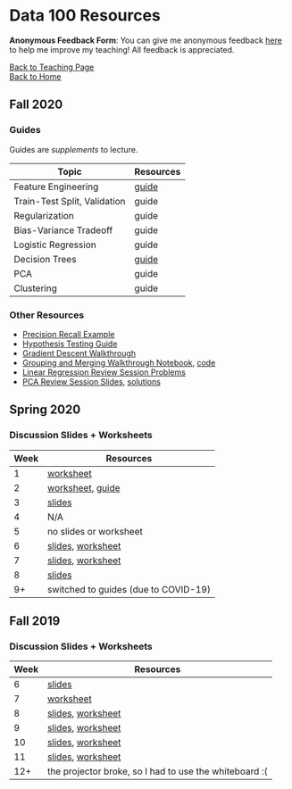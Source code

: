 # Data 100 Resources

**Anonymous Feedback Form**: You can give me anonymous feedback <a href="https://tinyurl.com/raguvirTAfeedback" target="_blank">here</a> to help me improve my teaching! All feedback is appreciated.

<a href="../">Back to Teaching Page</a>
<br>
<a href="../../">Back to Home</a>

## Fall 2020

### Guides

Guides are *supplements* to lecture.

| Topic | Resources |
| ----- | --------- |
| Feature Engineering | <a href="https://hackmd.io/@rkunani/feature-engineering" target="_blank">guide</a> |
| Train-Test Split, Validation | guide |
| Regularization | guide |
| Bias-Variance Tradeoff | guide |
| Logistic Regression | guide |
| Decision Trees | <a href="https://hackmd.io/@rkunani/decision-tree" target="_blank">guide</a> |
| PCA | guide |
| Clustering | guide |

### Other Resources

- <a href="./resources/other/precision-recall.pdf" target="_blank">Precision Recall Example</a>
- <a href="https://hackmd.io/@rkunani/hypothesis-testing" target="_blank">Hypothesis Testing Guide</a>
- <a href="./resources/other/gradient_descent_walkthrough.pdf" target="_blank">Gradient Descent Walkthrough</a>
- <a href="./resources/other/group_merge_walkthrough.html" target="_blank">Grouping and Merging Walkthrough Notebook</a>, <a href="./resources/other/group_merge_walkthrough.ipynb" download>code</a>
- <a href="./resources/other/linear_regression_review.pdf" target="_blank">Linear Regression Review Session Problems</a>
- <a href="./resources/other/pca_review.pdf" target="_blank">PCA Review Session Slides</a>, <a href="./resources/other/pca_review_solutions.pdf" target="_blank">solutions</a>


## Spring 2020

### Discussion Slides + Worksheets

| Week | Resources |
| ---- | --------- |
| 1 | <a href="./resources/worksheets/disc01.pdf" target="_blank">worksheet</a> |
| 2 | <a href="./resources/worksheets/disc02.pdf" target="_blank">worksheet</a>, <a href="https://hackmd.io/@rkunani/SybBko1zI" target="_blank">guide</a> |
| 3 | <a href="./resources/slides/disc03.pdf" target="_blank">slides</a> |
| 4 | N/A |
| 5 | no slides or worksheet |
| 6 | <a href="./resources/slides/modeling.pdf" target="_blank">slides</a>, <a href="./resources/worksheets/disc06.pdf" target="_blank">worksheet</a> |
| 7 | <a href="./resources/slides/gradient_descent.pdf" target="_blank">slides</a>, <a href="./resources/worksheets/disc07.pdf" target="_blank">worksheet</a> |
| 8 | <a href="./resources/slides/linear_regression.pdf" target="_blank">slides</a> |
| 9+ | switched to guides (due to COVID-19) |


## Fall 2019

### Discussion Slides + Worksheets

| Week | Resources |
| ----- | --------- |
| 6 | <a href="./resources/slides/fa19/pca.pdf" target="_blank">slides</a> |
| 7 | <a href="./resources/worksheets/fa19/disc07.pdf" target="_blank">worksheet</a> |
| 8 | <a href="./resources/slides/fa19/fa19disc08.pdf" target="_blank">slides</a>, <a href="./resources/worksheets/fa19/disc08.pdf" target="_blank">worksheet</a> |
| 9 | <a href="./resources/slides/fa19/linear_regression.pdf" target="_blank">slides</a>, <a href="./resources/worksheets/fa19/disc09.pdf" target="_blank">worksheet</a> |
| 10 | <a href="./resources/slides/fa19/fa19disc10.pdf" target="_blank">slides</a>, <a href="./resources/worksheets/fa19/disc10.pdf" target="_blank">worksheet</a> |
| 11 | <a href="./resources/slides/fa19/logistic_regression.pdf" target="_blank">slides</a>, <a href="./resources/worksheets/fa19/disc11.pdf" target="_blank">worksheet</a> |
| 12+ | the projector broke, so I had to use the whiteboard :( |

